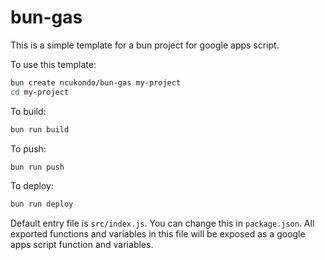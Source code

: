 # bun-gas

This is a simple template for a bun project for google apps script.

To use this template:

```bash
bun create ncukondo/bun-gas my-project
cd my-project
```

To build:

```bash
bun run build
```

To push:

```bash
bun run push
```

To deploy:

```bash
bun run deploy
```

Default entry file is `src/index.js`. You can change this in `package.json`.
All exported functions and variables in this file will be exposed as a google apps script function and variables.
